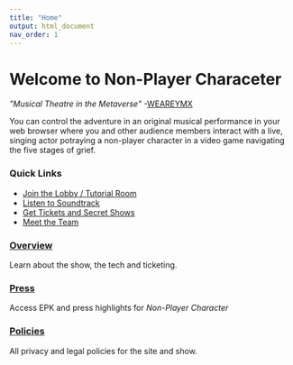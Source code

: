 ```yaml
---
title: "Home"
output: html_document
nav_order: 1
---
```

# Welcome to Non-Player Characeter

*"Musical Theatre in the Metaverse"* 
-[WEAREYMX](https://www.weareymx.com/ymxblog/musical-theatre-and-the-metaverse-brendan-bradley-is-busy-innovating)

You can control the adventure in an original musical performance in your web browser where you and other audience members interact with a live, singing actor potraying a non-player character in a video game navigating the five stages of grief. 

### Quick Links
- [Join the Lobby / Tutorial Room](https://onboardxr.live/FQJnyUZ/listening/?k=listener)
- [Listen to Soundtrack](https://music.apple.com/us/album/non-player-character-workshop-musical-cast-recording/1634852775?app=itunes)
- [Get Tickets and Secret Shows](https://futurestages.github.io/npcmusical/tickets)
- [Meet the Team](https://futurestages.github.io/npcmusical/about.html)

### [Overview](./1.overview.md)
Learn about the show, the tech and ticketing.  

### [Press](./press.md)
Access EPK and press highlights for *Non-Player Character*

### [Policies](./policies.md)
All privacy and legal policies for the site and show.
